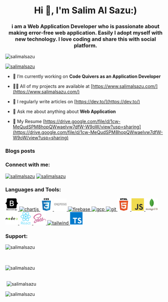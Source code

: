 <h1 align="center">Hi 👋, I'm Salim Al Sazu:) </h1>
<h3 align="center"> i am a Web Application Developer who is passionate about making error-free web application. Easily I adopt myself with new technology. I love coding and share this with social platform.</h3>

<p align="left"> <img src="https://komarev.com/ghpvc/?username=salimalsazu&label=Profile%20views&color=0e75b6&style=flat" alt="salimalsazu" /> </p>

<p align="left"> <a href="https://github.com/ryo-ma/github-profile-trophy"><img src="https://github-profile-trophy.vercel.app/?username=salimalsazu" alt="salimalsazu" /></a> </p>

- 🔭 I’m currently working on **Code Quivers as an Application Developer**

- 👨‍💻 All of my projects are available at [https://www.salimalsazu.com/](https://www.salimalsazu.com/)

- 📝 I regularly write articles on [https://dev.to/](https://dev.to/)

- 💬 Ask me about anything about **Web Application**

- 📄 My Resume [https://drive.google.com/file/d/1cw-MeQudSPM8hopQWwaelvw7dfW-W9oW/view?usp=sharing](https://drive.google.com/file/d/1cw-MeQudSPM8hopQWwaelvw7dfW-W9oW/view?usp=sharing)

### Blogs posts
<!-- BLOG-POST-LIST:START -->
<!-- BLOG-POST-LIST:END -->

<h3 align="left">Connect with me:</h3>
<p align="left">
<a href="https://dev.to/salimalsazu" target="blank"><img align="center" src="https://raw.githubusercontent.com/rahuldkjain/github-profile-readme-generator/master/src/images/icons/Social/devto.svg" alt="salimalsazu" height="30" width="40" /></a>
<a href="https://linkedin.com/in/salimalsazu" target="blank"><img align="center" src="https://raw.githubusercontent.com/rahuldkjain/github-profile-readme-generator/master/src/images/icons/Social/linked-in-alt.svg" alt="salimalsazu" height="30" width="40" /></a>
</p>

<h3 align="left">Languages and Tools:</h3>
<p align="left"> <a href="https://getbootstrap.com" target="_blank" rel="noreferrer"> <img src="https://raw.githubusercontent.com/devicons/devicon/master/icons/bootstrap/bootstrap-plain-wordmark.svg" alt="bootstrap" width="40" height="40"/> </a> <a href="https://www.chartjs.org" target="_blank" rel="noreferrer"> <img src="https://www.chartjs.org/media/logo-title.svg" alt="chartjs" width="40" height="40"/> </a> <a href="https://www.w3schools.com/css/" target="_blank" rel="noreferrer"> <img src="https://raw.githubusercontent.com/devicons/devicon/master/icons/css3/css3-original-wordmark.svg" alt="css3" width="40" height="40"/> </a> <a href="https://expressjs.com" target="_blank" rel="noreferrer"> <img src="https://raw.githubusercontent.com/devicons/devicon/master/icons/express/express-original-wordmark.svg" alt="express" width="40" height="40"/> </a> <a href="https://firebase.google.com/" target="_blank" rel="noreferrer"> <img src="https://www.vectorlogo.zone/logos/firebase/firebase-icon.svg" alt="firebase" width="40" height="40"/> </a> <a href="https://cloud.google.com" target="_blank" rel="noreferrer"> <img src="https://www.vectorlogo.zone/logos/google_cloud/google_cloud-icon.svg" alt="gcp" width="40" height="40"/> </a> <a href="https://git-scm.com/" target="_blank" rel="noreferrer"> <img src="https://www.vectorlogo.zone/logos/git-scm/git-scm-icon.svg" alt="git" width="40" height="40"/> </a> <a href="https://www.w3.org/html/" target="_blank" rel="noreferrer"> <img src="https://raw.githubusercontent.com/devicons/devicon/master/icons/html5/html5-original-wordmark.svg" alt="html5" width="40" height="40"/> </a> <a href="https://developer.mozilla.org/en-US/docs/Web/JavaScript" target="_blank" rel="noreferrer"> <img src="https://raw.githubusercontent.com/devicons/devicon/master/icons/javascript/javascript-original.svg" alt="javascript" width="40" height="40"/> </a> <a href="https://www.mongodb.com/" target="_blank" rel="noreferrer"> <img src="https://raw.githubusercontent.com/devicons/devicon/master/icons/mongodb/mongodb-original-wordmark.svg" alt="mongodb" width="40" height="40"/> </a> <a href="https://nodejs.org" target="_blank" rel="noreferrer"> <img src="https://raw.githubusercontent.com/devicons/devicon/master/icons/nodejs/nodejs-original-wordmark.svg" alt="nodejs" width="40" height="40"/> </a> <a href="https://reactjs.org/" target="_blank" rel="noreferrer"> <img src="https://raw.githubusercontent.com/devicons/devicon/master/icons/react/react-original-wordmark.svg" alt="react" width="40" height="40"/> </a> <a href="https://sass-lang.com" target="_blank" rel="noreferrer"> <img src="https://raw.githubusercontent.com/devicons/devicon/master/icons/sass/sass-original.svg" alt="sass" width="40" height="40"/> </a> <a href="https://tailwindcss.com/" target="_blank" rel="noreferrer"> <img src="https://www.vectorlogo.zone/logos/tailwindcss/tailwindcss-icon.svg" alt="tailwind" width="40" height="40"/> </a> <a href="https://www.typescriptlang.org/" target="_blank" rel="noreferrer"> <img src="https://raw.githubusercontent.com/devicons/devicon/master/icons/typescript/typescript-original.svg" alt="typescript" width="40" height="40"/> </a> </p>

<h3 align="left">Support:</h3>
<p><a href="https://ko-fi.com/salimalsazu"> <img align="left" src="https://cdn.ko-fi.com/cdn/kofi3.png?v=3" height="50" width="210" alt="salimalsazu" /></a></p><br><br> 
<br>
<p><img align="left"  src="https://github-readme-stats.vercel.app/api/top-langs?username=salimalsazu&show_icons=true&locale=en&layout=compact" alt="salimalsazu" /></p>
<br> <br>
<p classname="margion-top:10px" >&nbsp;<img align="center" src="https://github-readme-stats.vercel.app/api?username=salimalsazu&show_icons=true&locale=en" alt="salimalsazu" /></p>

<p><img align="center" src="https://github-readme-streak-stats.herokuapp.com/?user=salimalsazu&" alt="salimalsazu" /></p>
